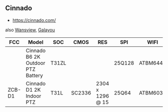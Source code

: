 Cinnado
----------------------------
- https://cinnado.com/

also [Wansview](wansview.md), [Galayou](galayou.md)

| FCC    | Model                             | SOC   | CMOS   | RES              | SPI    | WIFI     | PAN | TILT | POWER | Link                   |
|--------|-----------------------------------|-------|--------|------------------|--------|----------|-----|------|-------|------------------------|
|        | Cinnado B6 2K Outdoor PTZ Battery | T31ZL |        |                  | 25Q128 | ATBM6441 |     |      |       | https://cinnado.com/b6 |
| ZCB-D1 | Cinnado D1 2K Indoor PTZ          | T31L  | SC2336 | 2304 x 1296 @ 15 | 25Q64  | ATBM6031 | 320 | 70   | 5V 1A | https://cinnado.com/D1 |
